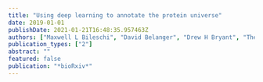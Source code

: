 ```yaml
---
title: "Using deep learning to annotate the protein universe"
date: 2019-01-01
publishDate: 2021-01-21T16:48:35.957463Z
authors: ["Maxwell L Bileschi", "David Belanger", "Drew H Bryant", "Theo Sanderson", "Brandon Carter", "D Sculley", "Mark A DePristo", "Lucy J Colwell"]
publication_types: ["2"]
abstract: ""
featured: false
publication: "*bioRxiv*"
---
```


